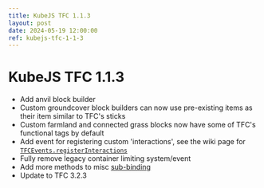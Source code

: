 ```yaml
---
title: KubeJS TFC 1.1.3
layout: post
date: 2024-05-19 12:00:00
ref: kubejs-tfc-1-1-3
---
```


# KubeJS TFC 1.1.3

- Add anvil block builder
- Custom groundcover block builders can now use pre-existing items as their item similar to TFC's sticks
- Custom farmland and connected grass blocks now have some of TFC's functional tags by default
- Add event for registering custom 'interactions', see the wiki page for [`TFCEvents.registerInteractions`](/kubejs_tfc/1.20.1/events#register-interactions)
- Fully remove legacy container limiting system/event
- Add more methods to misc [sub-binding](/kubejs_tfc/1.20.1/bindings/misc)
- Update to TFC 3.2.3
